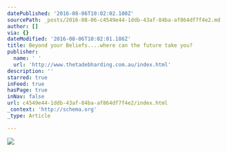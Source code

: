 ```yaml
---
datePublished: '2016-08-06T10:02:02.100Z'
sourcePath: _posts/2016-08-06-c4549e44-1ddb-43af-84ba-af864df7f4e2.md
author: []
via: {}
dateModified: '2016-08-06T10:02:01.186Z'
title: Beyond your Beliefs....where can the future take you?
publisher:
  name: ' '
  url: 'http://www.thetadebharding.com.au/index.html'
description: ''
starred: true
inFeed: true
hasPage: true
inNav: false
url: c4549e44-1ddb-43af-84ba-af864df7f4e2/index.html
_context: 'http://schema.org'
_type: Article

---
```

![](https://the-grid-user-content.s3-us-west-2.amazonaws.com/eaf567be-85e2-4ffd-b009-324323c05d11.jpg)